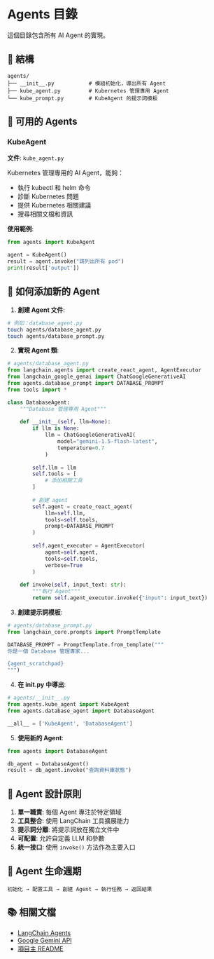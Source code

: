 # Agents 目錄

這個目錄包含所有 AI Agent 的實現。

## 📁 結構

```
agents/
├── __init__.py           # 模組初始化，導出所有 Agent
├── kube_agent.py         # Kubernetes 管理專用 Agent
└── kube_prompt.py        # KubeAgent 的提示詞模板
```

## 🤖 可用的 Agents

### KubeAgent
**文件**: `kube_agent.py`

Kubernetes 管理專用的 AI Agent，能夠：
- 執行 kubectl 和 helm 命令
- 診斷 Kubernetes 問題
- 提供 Kubernetes 相關建議
- 搜尋相關文檔和資訊

**使用範例**:
```python
from agents import KubeAgent

agent = KubeAgent()
result = agent.invoke("請列出所有 pod")
print(result['output'])
```

## 🔧 如何添加新的 Agent

1. **創建 Agent 文件**:
```bash
# 例如：database_agent.py
touch agents/database_agent.py
touch agents/database_prompt.py
```

2. **實現 Agent 類**:
```python
# agents/database_agent.py
from langchain.agents import create_react_agent, AgentExecutor
from langchain_google_genai import ChatGoogleGenerativeAI
from agents.database_prompt import DATABASE_PROMPT
from tools import *

class DatabaseAgent:
    """Database 管理專用 Agent"""
    
    def __init__(self, llm=None):
        if llm is None:
            llm = ChatGoogleGenerativeAI(
                model="gemini-1.5-flash-latest",
                temperature=0.7
            )
        
        self.llm = llm
        self.tools = [
            # 添加相關工具
        ]
        
        # 創建 agent
        self.agent = create_react_agent(
            llm=self.llm,
            tools=self.tools,
            prompt=DATABASE_PROMPT
        )
        
        self.agent_executor = AgentExecutor(
            agent=self.agent,
            tools=self.tools,
            verbose=True
        )
    
    def invoke(self, input_text: str):
        """執行 Agent"""
        return self.agent_executor.invoke({"input": input_text})
```

3. **創建提示詞模板**:
```python
# agents/database_prompt.py
from langchain_core.prompts import PromptTemplate

DATABASE_PROMPT = PromptTemplate.from_template("""
你是一個 Database 管理專家...

{agent_scratchpad}
""")
```

4. **在 __init__.py 中導出**:
```python
# agents/__init__.py
from agents.kube_agent import KubeAgent
from agents.database_agent import DatabaseAgent

__all__ = ['KubeAgent', 'DatabaseAgent']
```

5. **使用新的 Agent**:
```python
from agents import DatabaseAgent

db_agent = DatabaseAgent()
result = db_agent.invoke("查詢資料庫狀態")
```

## 📝 Agent 設計原則

1. **單一職責**: 每個 Agent 專注於特定領域
2. **工具整合**: 使用 LangChain 工具擴展能力
3. **提示詞分離**: 將提示詞放在獨立文件中
4. **可配置**: 允許自定義 LLM 和參數
5. **統一接口**: 使用 `invoke()` 方法作為主要入口

## 🔄 Agent 生命週期

```
初始化 → 配置工具 → 創建 Agent → 執行任務 → 返回結果
```

## 📚 相關文檔

- [LangChain Agents](https://python.langchain.com/docs/modules/agents/)
- [Google Gemini API](https://ai.google.dev/)
- [項目主 README](../README.md)

